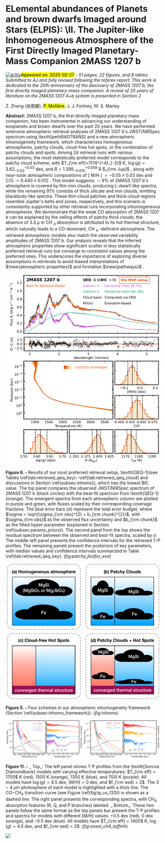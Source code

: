 <div class="macros" style="visibility:hidden;">
$\newcommand{\ensuremath}{}$
$\newcommand{\xspace}{}$
$\newcommand{\object}[1]{\texttt{#1}}$
$\newcommand{\farcs}{{.}''}$
$\newcommand{\farcm}{{.}'}$
$\newcommand{\arcsec}{''}$
$\newcommand{\arcmin}{'}$
$\newcommand{\ion}[2]{#1#2}$
$\newcommand{\textsc}[1]{\textrm{#1}}$
$\newcommand{\hl}[1]{\textrm{#1}}$
$\newcommand{\footnote}[1]{}$
$\newcommand$
$\newcommand{\vdag}{(v)^\dagger}$
$\newcommand$
$\newcommand$
$\newcommand$
$\newcommand$
$\newcommand$
$\newcommand{\dotdeg}{\rlap{.}^\circ}$
$\newcommand{\dotarcsec}{\rlap{.}"}$
$\newcommand{\arraystretch}{1.2}$
$\newcommand{\arraystretch}{1.1}$
$\newcommand{\arraystretch}{1.3}$
$\newcommand{\arraystretch}{1.3}$
$\newcommand{\arraystretch}{1.2}$</div>



<div id="title">

# ELemental abundances of Planets and brown dwarfs Imaged around Stars (ELPIS): \\II. The Jupiter-like Inhomogeneous Atmosphere of the First Directly Imaged Planetary-Mass Companion 2MASS 1207 b

</div>
<div id="comments">

[![arXiv](https://img.shields.io/badge/arXiv-2502.18559-b31b1b.svg)](https://arxiv.org/abs/2502.18559)<mark>Appeared on: 2025-02-27</mark> -  _51 pages, 22 figures, and 8 tables. Submitted to AJ and fully revised following the referee report. This work is dedicated to the 20th anniversary of the discovery of 2MASS 1207 b, the first directly imaged planetary-mass companion. A review of 20 years of literature on the 2MASS 1207 A+b system is presented in Section 2_

</div>
<div id="authors">

Z. Zhang (张周健), <mark>P. Mollière</mark>, J. J. Fortney, M. S. Marley

</div>
<div id="abstract">

**Abstract:** 2MASS 1207 b, the first directly imaged planetary-mass companion, has been instrumental in advancing our understanding of exoplanets and brown dwarfs over the past 20 years. We have performed extensive atmospheric retrieval analyses of 2MASS 1207 b's JWST/NIRSpec spectrum using \texttt{petitRADTRANS} and a new atmospheric inhomogeneity framework, which characterizes homogeneous atmospheres, patchy clouds, cloud-free hot spots, or the combination of patchy clouds and spots. Among 24 retrieval runs with various assumptions, the most statistically preferred model corresponds to the patchy cloud scheme, with $T_{\rm eff}=1174^{+4}_{-3}$ K, $\log{(g)}=3.62^{+0.03}_{-0.02}$ dex, and $R=1.399^{+0.008}_{-0.010}$ R $_{\rm Jup}$ , along with near-solar atmospheric compositions of [ M/H ] $=-0.05\pm0.03$ dex and C/O $=0.440\pm0.012$ . This model suggests $\sim9\%$ of 2MASS 1207 b's atmosphere is covered by thin iron clouds, producing L-dwarf-like spectra, while the remaining $91\%$ consists of thick silicate and iron clouds, emitting blackbody-like spectra. These thin-cloud patches and thick-cloud regions resemble Jupiter's belts and zones, respectively, and this scenario is consistently supported by other retrieval runs incorporating inhomogeneous atmospheres. We demonstrate that the weak CO absorption of 2MASS 1207 b can be explained by the veiling effects of patchy thick clouds; the absence of 3.3 $\mu$ m CH $_{4}$ absorption is attributed to its hot thermal structure, which naturally leads to a CO-dominant, CH $_{4}$ -deficient atmosphere. The retrieved atmospheric models also match the observed variability amplitudes of 2MASS 1207 b. Our analysis reveals that the inferred atmospheric properties show significant scatter in less statistically preferred retrieval runs but converge to consistent values among the preferred ones. This underscores the importance of exploring diverse assumptions in retrievals to avoid biased interpretations of $\new{atmospheric properties}$ and formation $\new{pathways}$ .

</div>

<div id="div_fig1">

<img src="tmp_2502.18559/./ceq_2M1207b_patchy_FeSifor1_FeSifor2_evo_data_vs_models_combo.png" alt="Fig6" width="100%"/>

**Figure 6. -** Results of our most preferred retrieval setup, \texttt{QEQ-1}(see Tables \ref{tab:retrieved_qeq_key}--\ref{tab:retrieved_qeq_cloud} and discussions in Section \ref{subsec:inhomo}), which has the lowest BIC value. The top panel compares the observed JWST/NIRSpec spectrum of 2MASS 1207 b (black circles) with the best-fit spectrum from \texttt{QEQ-1}(orange). The emergent spectra from each atmospheric column are plotted in purple and green, with fluxes scaled by their corresponding coverage fractions. The blue error bars ($\sigma$) represent the total error budget, where $\sigma = \sqrt{\sigma_{\rm obs}^{2} + b_{\rm chunk}^{2}}$, with $\sigma_{\rm obs}$ as the observed flux uncertainty and $b_{\rm chunk}$ as the fitted hyper-parameter (explained in Section \ref{subsec:params_priors}). The second panel from the top shows the residual spectrum between the observed and best-fit spectra, scaled by $\sigma$. The middle-left panel presents the confidence intervals for the retrieved T-P profiles. The remaining panels present the posteriors of key parameters, with median values and confidence intervals summarized in Table \ref{tab:retrieved_qeq_key}.  (*fig:patchy_fesifor_evo*)

</div>
<div id="div_fig2">

<img src="tmp_2502.18559/./inhomogeneity_framework.png" alt="Fig5" width="100%"/>

**Figure 5. -** Four schemes in our atmospheric inhomogeneity framework (Section \ref{subsec:inhomo_framework}).  (*fig:inhomo*)

</div>
<div id="div_fig3">

<img src="tmp_2502.18559/./ch4onset_Teff_effects.png" alt="Fig11.1" width="50%"/><img src="tmp_2502.18559/./ch4onset_MH_effects.png" alt="Fig11.2" width="50%"/>

**Figure 11. -** _ Top_: The left panel shows T-P profiles from the \texttt{Sonroa Diamondback} models with varying effective temperatures: $T_{\rm eff} = 1700$ K (red), $1500$ K (orange), 1300 K (blue), and 1100 K (purple). All models have $\log{(g)} = 4.5$ dex, [M/H]$=0$ dex, and $f_{\rm sed} = 2$. The $3-4$ $\mu$m photosphere of each model is highlighted with a thick line. The CO$-$CH$_{4}$ transition curve (see Figure \ref{fig:tp_vs_f20}) is shown as a dashed line. The right panel presents the corresponding spectra, with CH$_{4}$ absorption features (R, Q, and P branches) labeled.  _ Bottom_: These two panels follow the same format as the top panels but present the T-P profiles and spectra for models with different [M/H] values: $+0.5$ dex (red), $0$ dex (orange), and $-0.5$ dex (blue). All models have $T_{\rm eff} = 1400$ K, $\log{(g)} = 4.5$ dex, and $f_{\rm sed} = 2$.  (*fig:onset_ch4_teffmh*)

</div><div id="qrcode"><img src=https://api.qrserver.com/v1/create-qr-code/?size=100x100&data="https://arxiv.org/abs/2502.18559"></div>
